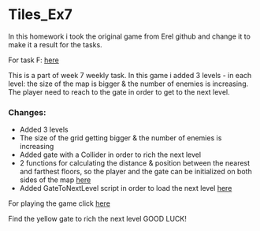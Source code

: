 # Tiles_Ex7
In this homework i took the original game from Erel github and change it to make it a result for the tasks.

For task F: [here](https://github.com/LeveI-Up/Tiles_Ex7/blob/main/%D7%9E%D7%98%D7%9C%D7%94%207.pdf)

This is a part of week 7 weekly task.
In this game i added 3 levels - in each level: the size of the map is bigger & the number of enemies is increasing.
The player need to reach to the gate in order to get to the next level.
### Changes:
  * Added 3 levels
  * The size of the grid getting bigger & the number of enemies is increasing
  * Added gate with a Collider in order to rich the next level
  * 2 functions for calculating the distance & position between the nearest and farthest floors, so the player and the gate can be initialized on both sides of the map [here](https://github.com/LeveI-Up/Tiles_Ex7/blob/main/Assets/Scripts/4-generation/TilemapCaveGenerator.cs)
  * Added GateToNextLevel script in order to load the next level [here](https://github.com/LeveI-Up/Tiles_Ex7/blob/main/Assets/Scripts/4-generation/GateToNextLevel.cs)
 
  For playing the game click [here](https://almogre.itch.io/tiles-ex7) 
  
  Find the yellow gate to rich the next level GOOD LUCK!

